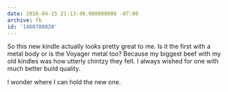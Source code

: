 ```yaml
---
date: 2016-04-15 21:13:40.000000000 -07:00
archive: fb
id: '1460780020'
---
```


So this new kindle actually looks pretty great to me. Is it the first with a metal body or is the Voyager metal too? Because my biggest beef with my old kindles was how utterly chintzy they felt. I always wished for one with much better build quality. 

I wonder where I can hold the new one.
